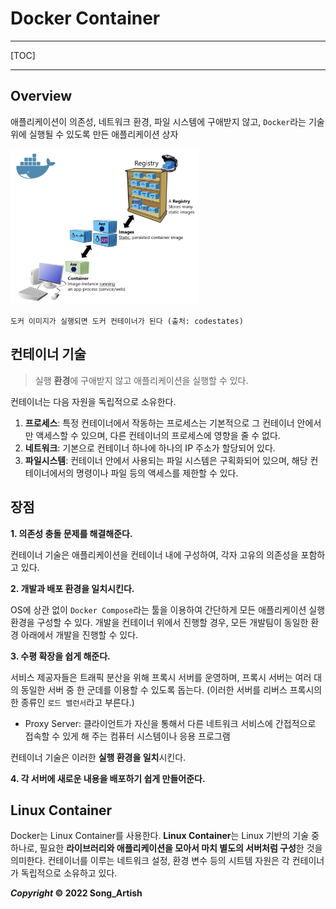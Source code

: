 # Docker Container

---

[TOC]

---



## Overview

애플리케이션이 의존성, 네트워크 환경, 파일 시스템에 구애받지 않고, `Docker`라는 기술 위에 실행될 수 있도록 만든 애플리케이션 상자

<img src="img/docker_flow.png" width="60%" />

`도커 이미지가 실행되면 도커 컨테이너가 된다 (출처: codestates)`



## 컨테이너 기술

> 실행 **환경**에 구애받지 않고 애플리케이션을 실행할 수 있다.

컨테이너는 다음 자원을 독립적으로 소유한다.

1. **프로세스**: 특정 컨테이너에서 작동하는 프로세스는 기본적으로 그 컨테이너 안에서만 액세스할 수 있으며, 다른 컨테이너의 프로세스에 영향을 줄 수 없다.
2. **네트워크**: 기본으로 컨테이너 하나에 하나의 IP 주소가 할당되어 있다.
3. **파일시스템**: 컨테이너 안에서 사용되는 파일 시스템은 구획화되어 있으며, 해당 컨테이너에서의 명령이나 파일 등의 액세스를 제한할 수 있다.



## 장점

**1. 의존성 충돌 문제를 해결해준다.**

컨테이너 기술은 애플리케이션을 컨테이너 내에 구성하여, 각자 고유의 의존성을 포함하고 있다.

**2. 개발과 배포 환경을 일치시킨다.**

OS에 상관 없이 `Docker Compose`라는 툴을 이용하여 간단하게 모든 애플리케이션 실행 환경을 구성할 수 있다. 개발을 컨테이너 위에서 진행할 경우, 모든 개발팀이 동일한 환경 아래에서 개발을 진행할 수 있다.

**3. 수평 확장을 쉽게 해준다.**

서비스 제공자들은 트래픽 분산을 위해 프록시 서버를 운영하며, 프록시 서버는 여러 대의 동일한 서버 중 한 군데를 이용할 수 있도록 돕는다. (이러한 서버를 리버스 프록시의 한 종류인 `로드 밸런서`라고 부른다.)

- Proxy Server: 클라이언트가 자신을 통해서 다른 네트워크 서비스에 간접적으로 접속할 수 있게 해 주는 컴퓨터 시스템이나 응용 프로그램

컨테이너 기술은 이러한 **실행 환경을 일치**시킨다.

**4. 각 서버에 새로운 내용을 배포하기 쉽게 만들어준다.**



## Linux Container

Docker는 Linux Container를 사용한다. **Linux Container**는 Linux 기반의 기술 중 하나로, 필요한 **라이브러리와 애플리케이션을 모아서 마치 별도의 서버처럼 구성**한 것을 의미한다. 컨테이너를 이루는 네트워크 설정, 환경 변수 등의 시트템 자원은 각 컨테이너가 독립적으로 소유하고 있다.



***Copyright* © 2022 Song_Artish**